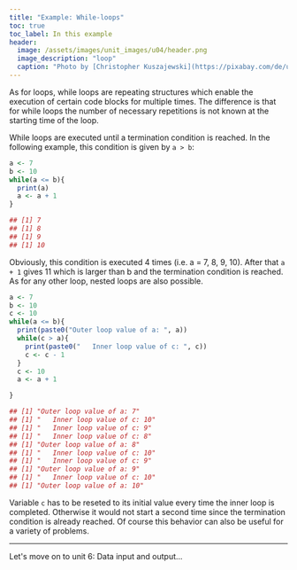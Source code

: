 ```yaml
---
title: "Example: While-loops"
toc: true
toc_label: In this example
header:
  image: /assets/images/unit_images/u04/header.png
  image_description: "loop"
  caption: "Photo by [Christopher Kuszajewski](https://pixabay.com/de/users/kuszapro-369349/?utm_source=link-attribution&amp;utm_medium=referral&amp;utm_campaign=image&amp;utm_content=583537) [from Pixabay](https://pixabay.com/de/?utm_source=link-attribution&amp;utm_medium=referral&amp;utm_campaign=image&amp;utm_content=583537)"
---
```


As for loops, while loops are repeating structures which enable the execution of certain code blocks for multiple times. The difference is that for while loops the number of necessary repetitions is not known at the starting time of the loop.

While loops are executed until a termination condition is reached. In the following example, this condition is given by `a > b`:

```r
a <- 7
b <- 10
while(a <= b){
  print(a)
  a <- a + 1
}

## [1] 7
## [1] 8
## [1] 9
## [1] 10
```

Obviously, this condition is executed 4 times (i.e. a = 7, 8, 9, 10). After that `a + 1` gives 11 which is larger than b and the termination condition is reached.
As for any other loop, nested loops are also possible.

```r
a <- 7
b <- 10
c <- 10
while(a <= b){
  print(paste0("Outer loop value of a: ", a))
  while(c > a){
    print(paste0("   Inner loop value of c: ", c))
    c <- c - 1
  }
  c <- 10
  a <- a + 1

}

## [1] "Outer loop value of a: 7"
## [1] "   Inner loop value of c: 10"
## [1] "   Inner loop value of c: 9"
## [1] "   Inner loop value of c: 8"
## [1] "Outer loop value of a: 8"
## [1] "   Inner loop value of c: 10"
## [1] "   Inner loop value of c: 9"
## [1] "Outer loop value of a: 9"
## [1] "   Inner loop value of c: 10"
## [1] "Outer loop value of a: 10"
```

Variable `c` has to be reseted to its initial value every time the inner loop is completed. Otherwise it would not start a second time since the termination condition is already reached. Of course this behavior can also be useful for a variety of problems.

----

Let's move on to unit 6: Data input and output...

